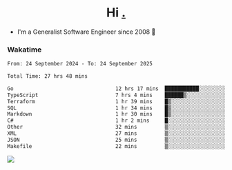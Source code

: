 <h1 align="center">Hi <a href="https://www.hackerrank.com/erasmosaraujo">.</a></h1>
 
- I'm a Generalist Software Engineer  since 2008 🚀
<!--  
<p align="left">
  <a href="https://github.com/erasmosoares/github-readme-stats">
    <img
      align="center"
      src="https://github-readme-stats.vercel.app/api/top-langs/?username=erasmosoares&theme=radical&layout=compact"
    />
  </a>
  <a href="https://github.com/erasmosoares/github-readme-stats">
    [![Harlok's WakaTime stats](https://github-readme-stats.vercel.app/api/wakatime?username=ffflabs)](https://github.com/anuraghazra/github-readme-stats)
  </a>
</p>

<!--
 ### Repo 
 
<p align="left">
 <a href="https://github.com/erasmosoares/github-readme-stats">
    <img
      align="center"
      height="165"
      src="https://github-readme-stats.vercel.app/api/pin?username=erasmosoares&repo=sample-node&title_color=fff&icon_color=f9f9f9&text_color=9f9f9f&bg_color=151515"
    />
  </a>
  <a href="https://github.com/erasmosoares/github-readme-stats">
    <img
      align="center"
      height="165"
      src="https://github-readme-stats.vercel.app/api/pin?username=erasmosoares&repo=sample-node&title_color=fff&icon_color=f9f9f9&text_color=9f9f9f&bg_color=151515"
    />
  </a>
</p>
-->

 ### Wakatime 

<!--START_SECTION:waka-->

```txt
From: 24 September 2024 - To: 24 September 2025

Total Time: 27 hrs 48 mins

Go                                 12 hrs 17 mins  ███████████░░░░░░░░░░░░░░   43.39 %
TypeScript                         7 hrs 4 mins    ██████▒░░░░░░░░░░░░░░░░░░   24.96 %
Terraform                          1 hr 39 mins    █▒░░░░░░░░░░░░░░░░░░░░░░░   05.87 %
SQL                                1 hr 34 mins    █▒░░░░░░░░░░░░░░░░░░░░░░░   05.58 %
Markdown                           1 hr 30 mins    █▒░░░░░░░░░░░░░░░░░░░░░░░   05.31 %
C#                                 1 hr 2 mins     █░░░░░░░░░░░░░░░░░░░░░░░░   03.68 %
Other                              32 mins         ▒░░░░░░░░░░░░░░░░░░░░░░░░   01.89 %
XML                                27 mins         ▒░░░░░░░░░░░░░░░░░░░░░░░░   01.61 %
JSON                               25 mins         ▒░░░░░░░░░░░░░░░░░░░░░░░░   01.51 %
Makefile                           22 mins         ▒░░░░░░░░░░░░░░░░░░░░░░░░   01.35 %
```

<!--END_SECTION:waka-->

![](https://komarev.com/ghpvc/?username=erasmosoares&color=brightgreen)
